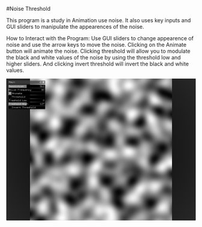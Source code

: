 #Noise Threshold 

This program is a study in Animation use noise. It also uses key inputs and GUI sliders to manipulate the appearences of the noise.

How to Interact with the Program: Use GUI sliders to change appearence of noise and use the arrow keys to move the noise. Clicking on the Animate button will animate the noise. Clicking threshold will allow you to modulate the black and white values of the noise by using the threshold low and higher sliders. And clicking invert threshold will invert the black and white values. 

![Screen Shot 2015-05-02 at 2.01.07 PM.png](https://github.com/Keldorado/codeBreak1/blob/master/Assets/Screen%20Shot%202015-05-28%20at%209.28.02%20PM.png)
